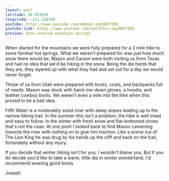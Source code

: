 ```yaml
---
layout: post
latitude: 40.083050
longitude: -111.318790
youtube: https://www.youtube.com/embed/-eqLMdYT3OQ
youtube-link: https://www.youtube.com/watch?v=-eqLMdYT3OQ
preview: Snow-covered mountain springs
---
```


When started for the mountains we were fully prepared for a 2 mile hike to some familiar hot springs. What we weren't prepared for was just how much snow there would be. Mason and Carson were both visiting us from Texas and had no idea that we'd be hiking in the snow. Being the die hards that they are, they layered up with what they had and set out for a day we would never forget.

Those of us from Utah were prepared with boots, coats, and backpacks full of needs. Mason was stuck with hand-me-down gloves, a hoodie, and leather cowboy boots. We weren't even a mile into the hike when this proved to be a bad idea.

Fifth Water is a moderately sized river with steep slopes leading up to the narrow hiking trail. In the summer this isn't a problem; the hike is well tread and easy to follow. In the winter with fresh snow and flat-bottomed shoes that's not the case. At one point I looked back to find Mason careening towards the river with nothing on to give him traction. Like a scene out of The Lion King he was drug by his hands up the cliff and back on the trail, fortunately without any injury.

If you decide that winter hiking isn't for you, I wouldn't blame you. But if you do decide you'd like to take a warm, little dip in winter wonderland, I'd recommend wearing good boots.

Joseph